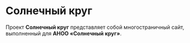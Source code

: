 # Солнечный круг

Проект **Солнечный круг** представляет собой многостраничный сайт, выполненный для **АНОО «Солнечный круг»**.
